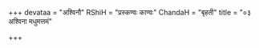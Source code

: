 +++
devataa = "अश्विनौ"
RShiH = "प्रस्कण्वः काण्वः"
ChandaH = "बृहती"
title = "०३ अश्विना मधुमत्तमं"

+++
